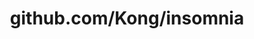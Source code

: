 ---
layout: post
title: github.com/Kong/insomnia
categories: link
tags: [انگلیسی, گیت‌هاب, برنامه‌نویسی]
---